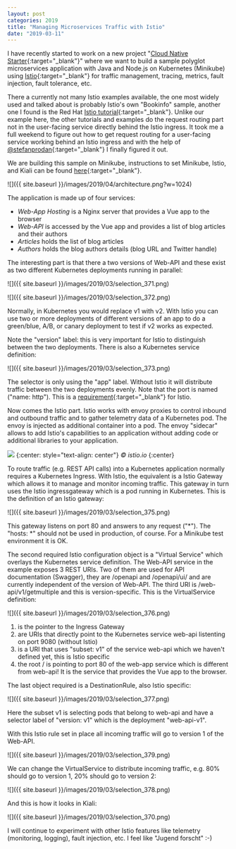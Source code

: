 ```yaml
---
layout: post
categories: 2019
title: "Managing Microservices Traffic with Istio"
date: "2019-03-11"
---
```


I have recently started to work on a new project "[Cloud Native Starter](https://github.com/ibm/cloud-native-starter){:target="_blank"}" where we want to build a sample polyglot microservices application with Java and Node.js on Kubernetes (Minikube) using [Istio](https://istio.io){:target="_blank"} for traffic management, tracing, metrics, fault injection, fault tolerance, etc.

There a currently not many Istio examples available, the one most widely used and talked about is probably Istio's own "Bookinfo" sample, another one I found is the Red Hat [Istio tutorial](https://github.com/redhat-developer-demos/istio-tutorial){:target="_blank"}. Unlike our example here, the other tutorials and examples do the request routing part not in the user-facing service directly behind the Istio ingress. It took me a full weekend to figure out how to get request routing for a user-facing service working behind an Istio ingress and with the help of [@stefanprodan](https://twitter.com/stefanprodan){:target="_blank"} I finally figured it out.

We are building this sample on Minikube, instructions to set Minikube, Istio, and Kiali can be found [here](https://github.com/ibm/cloud-native-starter/blob/master/LocalEnvironment.md){:target="_blank"}.

![]({{ site.baseurl }}/images/2019/04/architecture.png?w=1024)

The application is made up of four services:

- _Web-App Hosting_ is a Nginx server that provides a Vue app to the browser
- _Web-API_ is accessed by the Vue app and provides a list of blog articles and their authors
- _Articles_ holds the list of blog articles
- _Authors_ holds the blog authors details (blog URL and Twitter handle)

The interesting part is that there a two versions of Web-API and these exist as two different Kubernetes deployments running in parallel:

![]({{ site.baseurl }}/images/2019/03/selection_371.png)

![]({{ site.baseurl }}/images/2019/03/selection_372.png)

Normally, in Kubernetes you would replace v1 with v2. With Istio you can use two or more deployments of different versions of an app to do a green/blue, A/B, or canary deployment to test if v2 works as expected.

Note the "version" label: this is very important for Istio to distinguish between the two deployments. There is also a Kubernetes service definition:

![]({{ site.baseurl }}/images/2019/03/selection_373.png)

The selector is only using the "app" label. Without Istio it will distribute traffic between the two deployments evenly. Note that the port is named ("name: http"). This is a [requirement](https://istio.io/docs/setup/kubernetes/spec-requirements/){:target="_blank"} for Istio.

Now comes the Istio part. Istio works with envoy proxies to control inbound and outbound traffic and to gather telemetry data of a Kubernetes pod. The envoy is injected as additional container into a pod. The envoy "sidecar" allows to add Istio's capabilities to an application without adding code or additional libraries to your application.

![](https://istio.io/docs/concepts/what-is-istio/arch.svg)
{:center: style="text-align: center"}
_© istio.io_
{:center}

To route traffic (e.g. REST API calls) into a Kubernetes application normally requires a Kubernetes Ingress. With Istio, the equivalent is a Istio Gateway which allows it to manage and monitor incoming traffic. This gateway in turn uses the Istio ingressgateway which is a pod running in Kubernetes. This is the definition of an Istio gateway:

![]({{ site.baseurl }}/images/2019/03/selection_375.png)

This gateway listens on port 80 and answers to any request ("*"). The "hosts: *" should not be used in production, of course. For a Minikube test environment it is OK.

The second required Istio configuration object is a "Virtual Service" which overlays the Kubernetes service definition. The Web-API service in the example exposes 3 REST URIs. Two of them are used for API documentation (Swagger), they are /openapi and /openapi/ui/ and are currently independent of the version of Web-API. The third URI is /web-api/v1/getmultiple and this is version-specific. This is the VirtualService definition:

![]({{ site.baseurl }}/images/2019/03/selection_376.png)

1. is the pointer to the Ingress Gateway
2. are URIs that directly point to the Kubernetes service web-api listenting on port 9080 (without Istio)
3. is a URI that uses "subset: v1" of the service web-api which we haven't defined yet, this is Istio specific
4. the root / is pointing to port 80 of the web-app service which is different from web-api! It is the service that provides the Vue app to the browser.

The last object required is a DestinationRule, also Istio specific:

![]({{ site.baseurl }}/images/2019/03/selection_377.png)

Here the subset v1 is selecting pods that belong to web-api and have a selector label of "version: v1" which is the deployment "web-api-v1".

With this Istio rule set in place all incoming traffic will go to version 1 of the Web-API.

![]({{ site.baseurl }}/images/2019/03/selection_379.png)

We can change the VirtualService to distribute incoming traffic, e.g. 80% should go to version 1, 20% should go to version 2:

![]({{ site.baseurl }}/images/2019/03/selection_378.png)

And this is how it looks in Kiali:

![]({{ site.baseurl }}/images/2019/03/selection_370.png)

I will continue to experiment with other Istio features like telemetry (monitoring, logging), fault injection, etc. I feel like "Jugend forscht" :-)

